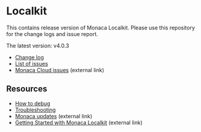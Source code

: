 # Localkit

This contains release version of Monaca Localkit. Please use this repository for the change logs and issue report.

The latest version: v4.0.3

* [Change log](https://github.com/monaca/Localkit/releases)
* [List of issues](https://github.com/monaca/Localkit/issues)
* [Monaca Cloud issues](https://monaca.io/headline/fault.html) (external link)

## Resources

* [How to debug](HOW_TO_DEBUG.md)
* [Troubleshooting](TROUBLESHOOTING.md)
* [Monaca updates](https://monaca.io/headline/index.html) (external link)
* [Getting Started with Monaca Localkit](https://en.docs.monaca.io/tutorials/monaca_localkit) (external link)

